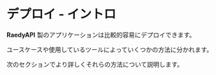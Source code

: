 # デプロイ - イントロ

**RaedyAPI** 製のアプリケーションは比較的容易にデプロイできます。

ユースケースや使用しているツールによっていくつかの方法に分かれます。

次のセクションでより詳しくそれらの方法について説明します。

